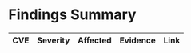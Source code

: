 # Findings Summary
| CVE | Severity | Affected | Evidence | Link |
|-----|----------|----------|----------|------|
